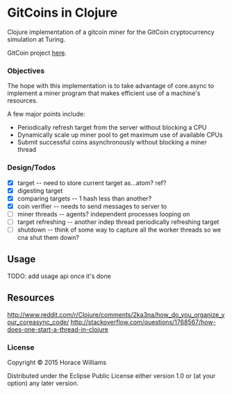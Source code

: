 # GitCoins in Clojure

Clojure implementation of a gitcoin miner for the GitCoin cryptocurrency
simulation at Turing.

GitCoin project [here](https://github.com/worace/git-coin).

### Objectives

The hope with this implementation is to take advantage of core.async
to implement a miner program that makes efficient use of a machine's resources.

A few major points include:

* Periodically refresh target from the server without blocking a CPU
* Dynamically scale up miner pool to get maximum use of available CPUs
* Submit successful coins asynchronously without blocking a miner thread

### Design/Todos

* [X] target -- need to store current target as...atom? ref?
* [X] digesting target
* [X] comparing targets -- 1 hash less than another?
* [X] coin verifier -- needs to send messages to server to 
* [ ] miner threads -- agents? independent processes looping on
* [ ] target refreshing -- another indep thread periodically refreshing target
* [ ] shutdown -- think of some way to capture all the worker threads so we cna shut them down?

## Usage

TODO: add usage api once it's done

## Resources

http://www.reddit.com/r/Clojure/comments/2ka3na/how_do_you_organize_your_coreasync_code/
http://stackoverflow.com/questions/1768567/how-does-one-start-a-thread-in-clojure

### License

Copyright © 2015 Horace Williams

Distributed under the Eclipse Public License either version 1.0 or (at
your option) any later version.
